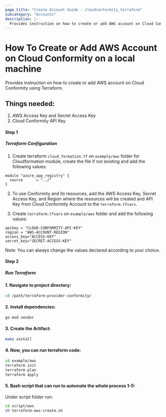 ```yaml
---
page_title: "Create Account Guide - cloudconformity_terraform"
subcategory: "Accounts"
description: |-
  Provides instruction on how to create or add AWS account on Cloud Conformity using Terraform.
---
```


# How To Create or Add AWS Account on Cloud Conformity on a local machine
Provides instruction on how to create or add AWS account on Cloud Conformity using Terraform.

## Things needed:
1. AWS Access Key and Secret Access Key
2. Cloud Conformity API Key

#### Step 1

##### Terraform Configuration

1. Create terraform `cloud_formation.tf` on `example/aws` folder for Cloudformation module, create the file if not existing and add the following values:
```hcl
module "azure_app_registry" {
  source      = "../"
}
```
2. To use Conformity and its resources, add the AWS Access Key, Secret Access Key, and Region where the resources will be created and API Key from Cloud Conformity Account to the `terraform.tfvars`. 

3. Create `terraform.tfvars` on `example/aws` folder and add the following values:

```hcl
apikey = "CLOUD-CONFORMITY-API-KEY"
region = "AWS-ACCOUNT-REGION"
access_key="ACCESS-KEY"
secret_key="SECRET-ACCESS-KEY"
```
Note: You can always change the values declared according to your choice.

#### Step 2

##### Run Terraform

#### 1. Navigate to project directory:
```sh
cd /path/terraform-provider-conformity/
```
#### 2. Install dependencies:
```sh
go mod vendor
```
#### 3. Create the Artifact:
```sh
make install
```
#### 4. Now, you can run terraform code:
```sh
cd example/aws
terraform init
terraform plan
terraform apply
```
#### 5. Bash script that can run to automate the whole process 1-5:

Under script folder run:
```sh
cd script/aws
sh terraform-aws-create.sh
```
